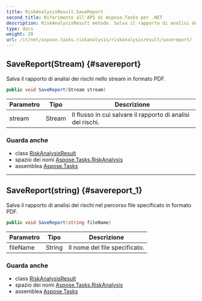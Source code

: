 ```yaml
---
title: RiskAnalysisResult.SaveReport
second_title: Riferimento all'API di Aspose.Tasks per .NET
description: RiskAnalysisResult metodo. Salva il rapporto di analisi dei rischi nello stream in formato PDF.
type: docs
weight: 20
url: /it/net/aspose.tasks.riskanalysis/riskanalysisresult/savereport/
---
```

## SaveReport(Stream) {#savereport}

Salva il rapporto di analisi dei rischi nello stream in formato PDF.

```csharp
public void SaveReport(Stream stream)
```

| Parametro | Tipo | Descrizione |
| --- | --- | --- |
| stream | Stream | Il flusso in cui salvare il rapporto di analisi dei rischi. |

### Guarda anche

* class [RiskAnalysisResult](../)
* spazio dei nomi [Aspose.Tasks.RiskAnalysis](../../riskanalysisresult/)
* assemblea [Aspose.Tasks](../../../)

---

## SaveReport(string) {#savereport_1}

Salva il rapporto di analisi dei rischi nel percorso file specificato in formato PDF.

```csharp
public void SaveReport(string fileName)
```

| Parametro | Tipo | Descrizione |
| --- | --- | --- |
| fileName | String | Il nome del file specificato. |

### Guarda anche

* class [RiskAnalysisResult](../)
* spazio dei nomi [Aspose.Tasks.RiskAnalysis](../../riskanalysisresult/)
* assemblea [Aspose.Tasks](../../../)


